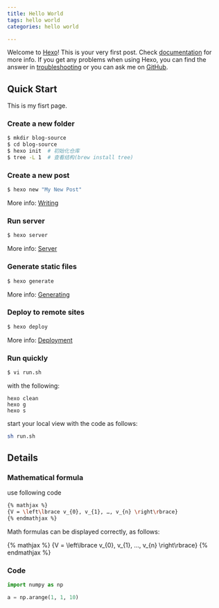 ```yaml
---
title: Hello World
tags: hello world
categories: hello world

---
```

Welcome to [Hexo](https://hexo.io/)! This is your very first post. Check [documentation](https://hexo.io/docs/) for more info. If you get any problems when using Hexo, you can find the answer in [troubleshooting](https://hexo.io/docs/troubleshooting.html) or you can ask me on [GitHub](https://github.com/hexojs/hexo/issues).

<!--more-->

## Quick Start

This is my fisrt page.

### Create a new folder

```bash
$ mkdir blog-source
$ cd blog-source
$ hexo init  # 初始化仓库
$ tree -L 1  # 查看结构(brew install tree)
```


### Create a new post

``` bash
$ hexo new "My New Post"
```

More info: [Writing](https://hexo.io/docs/writing.html)

### Run server

``` bash
$ hexo server
```

More info: [Server](https://hexo.io/docs/server.html)

### Generate static files

``` bash
$ hexo generate
```

More info: [Generating](https://hexo.io/docs/generating.html)

### Deploy to remote sites

``` bash
$ hexo deploy
```

More info: [Deployment](https://hexo.io/docs/one-command-deployment.html)


### Run quickly

```bash
$ vi run.sh
```

with the following:

```
hexo clean 
hexo g
hexo s
```


start your local view with the code as follows:
```bash
sh run.sh
```


## Details

### Mathematical formula


use following code

```bash
{% mathjax %} 
{V = \left\lbrace v_{0}, v_{1}, …, v_{n} \right\rbrace} 
{% endmathjax %}
```

Math formulas can be displayed correctly, as follows:

{% mathjax %} 
{V = \left\lbrace v_{0}, v_{1}, …, v_{n} \right\rbrace} 
{% endmathjax %}



### Code 

```python
import numpy as np

a = np.arange(1, 1, 10)
```


